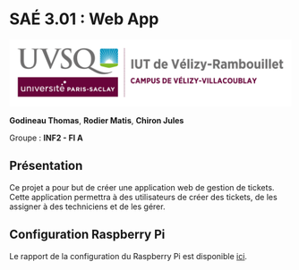 # SAÉ 3.01 : Web App

![logo_uvsq](doc/annexes/logo_uvsq.png)

**Godineau Thomas**, **Rodier Matis**, **Chiron Jules**

Groupe : **INF2 - FI A**

## Présentation

Ce projet a pour but de créer une application web de gestion de tickets. Cette application permettra à des utilisateurs de créer des tickets, de les assigner à des techniciens et de les gérer.

## Configuration Raspberry Pi

Le rapport de la configuration du Raspberry Pi est disponible [ici](doc/Specification/config_rpi.md).
